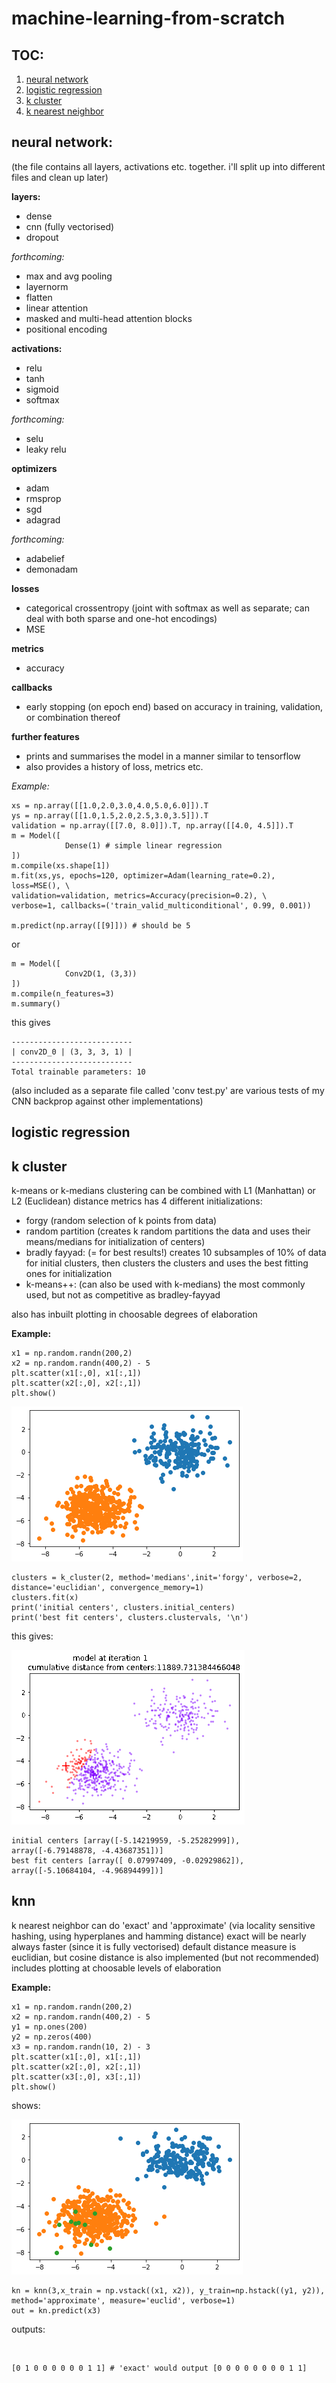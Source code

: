 # machine-learning-from-scratch

## TOC:
1. [neural network](#neural-network)
2. [logistic regression](#logistic-regression)
3. [k cluster](#k-cluster)
4. [k nearest neighbor](#knn)


## neural network:

(the file contains all layers, activations etc. together. i'll split up into different files and clean up later)

  **layers:** 
  
  -  dense
  -  cnn (fully vectorised)
  -  dropout
    
   _forthcoming:_
  -    max and avg pooling
  -    layernorm
  -    flatten
  -    linear attention
  -    masked and multi-head attention blocks
  -    positional encoding
      
   **activations:**
   
  -    relu
  -    tanh
  -    sigmoid
  -    softmax
      
   _forthcoming:_
  -    selu
  -    leaky relu
  
   **optimizers**
  - adam
  - rmsprop
  - sgd
  - adagrad
 
   _forthcoming:_
  - adabelief
  - demonadam

   **losses**
   
  -    categorical crossentropy (joint with softmax as well as separate; can deal with both sparse and one-hot encodings)
  -    MSE
      
   **metrics**
   
  -    accuracy
      
   **callbacks**
  -    early stopping (on epoch end) based on accuracy in training, validation, or combination thereof
      
   **further features**
   
  -    prints and summarises the model in a manner similar to tensorflow
  -    also provides a history of loss, metrics etc.


_Example:_
```
xs = np.array([[1.0,2.0,3.0,4.0,5.0,6.0]]).T    
ys = np.array([[1.0,1.5,2.0,2.5,3.0,3.5]]).T
validation = np.array([[7.0, 8.0]]).T, np.array([[4.0, 4.5]]).T
m = Model([
            Dense(1) # simple linear regression
])
m.compile(xs.shape[1])
m.fit(xs,ys, epochs=120, optimizer=Adam(learning_rate=0.2), loss=MSE(), \
validation=validation, metrics=Accuracy(precision=0.2), \
verbose=1, callbacks=('train_valid_multiconditional', 0.99, 0.001))

m.predict(np.array([[9]])) # should be 5
```

or

```
m = Model([
            Conv2D(1, (3,3))
])
m.compile(n_features=3)
m.summary()
```
this gives

```
---------------------------
| conv2D_0 | (3, 3, 3, 1) |
---------------------------
Total trainable parameters: 10
```

(also included as a separate file called 'conv test.py' are various tests of my CNN backprop against other implementations)


## logistic regression

## k cluster
k-means or k-medians clustering
can be combined with L1 (Manhattan) or L2 (Euclidean) distance metrics
has 4 different initializations: 
 - forgy (random selection of k points from data)
 - random partition (creates k random partitions the data and uses their means/medians for initialization of centers)
 - bradly fayyad: (= for best results!) creates 10 subsamples of 10% of data for initial clusters, 
                  then clusters the clusters and uses the best fitting ones for initialization
 - k-means++: (can also be used with k-medians) the most commonly used, but not as competitive as bradley-fayyad

also has inbuilt plotting in choosable degrees of elaboration 

__Example:__
```
x1 = np.random.randn(200,2) 
x2 = np.random.randn(400,2) - 5
plt.scatter(x1[:,0], x1[:,1])
plt.scatter(x2[:,0], x2[:,1])
plt.show()
```
![](https://github.com/jackewiebohne/machine-learning-from-scratch/blob/master/k_cluster.png)
```
clusters = k_cluster(2, method='medians',init='forgy', verbose=2, distance='euclidian', convergence_memory=1)
clusters.fit(x)
print('initial centers', clusters.initial_centers)
print('best fit centers', clusters.clustervals, '\n')
```
this gives: 

![](https://github.com/jackewiebohne/machine-learning-from-scratch/blob/master/clusters.gif)
```
initial centers [array([-5.14219959, -5.25282999]), array([-6.79148878, -4.43687351])]
best fit centers [array([ 0.07997409, -0.02929862]), array([-5.10684104, -4.96894499])] 
```

## knn
k nearest neighbor
can do 'exact' and 'approximate' (via locality sensitive hashing, using hyperplanes and hamming distance)
exact will be nearly always faster (since it is fully vectorised)
default distance measure is euclidian, but cosine distance is also implemented (but not recommended)
includes plotting at choosable levels of elaboration

__Example:__
```
x1 = np.random.randn(200,2)
x2 = np.random.randn(400,2) - 5
y1 = np.ones(200)
y2 = np.zeros(400)
x3 = np.random.randn(10, 2) - 3
plt.scatter(x1[:,0], x1[:,1])
plt.scatter(x2[:,0], x2[:,1])
plt.scatter(x3[:,0], x3[:,1])
plt.show()
```
shows:

![](https://github.com/jackewiebohne/machine-learning-from-scratch/blob/master/knn.png)
```
kn = knn(3,x_train = np.vstack((x1, x2)), y_train=np.hstack((y1, y2)), method='approximate', measure='euclid', verbose=1)
out = kn.predict(x3)
```
outputs:

![]()
```
[0 1 0 0 0 0 0 0 1 1] # 'exact' would output [0 0 0 0 0 0 0 0 1 1]
```
